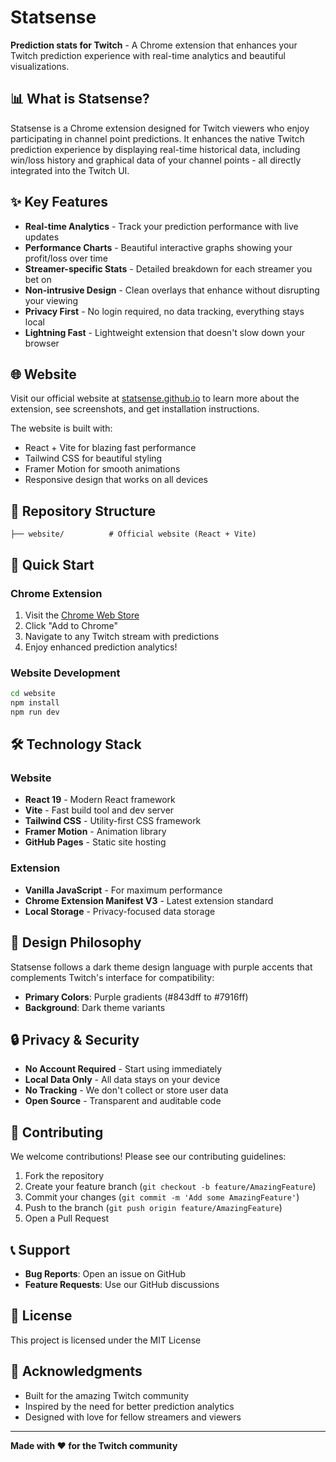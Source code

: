 # Statsense

**Prediction stats for Twitch** - A Chrome extension that enhances your Twitch prediction experience with real-time analytics and beautiful visualizations.

## 📊 What is Statsense?

Statsense is a Chrome extension designed for Twitch viewers who enjoy participating in channel point predictions. It enhances the native Twitch prediction experience by displaying real-time historical data, including win/loss history and graphical data of your channel points - all directly integrated into the Twitch UI.

## ✨ Key Features

- **Real-time Analytics** - Track your prediction performance with live updates
- **Performance Charts** - Beautiful interactive graphs showing your profit/loss over time
- **Streamer-specific Stats** - Detailed breakdown for each streamer you bet on
- **Non-intrusive Design** - Clean overlays that enhance without disrupting your viewing
- **Privacy First** - No login required, no data tracking, everything stays local
- **Lightning Fast** - Lightweight extension that doesn't slow down your browser

## 🌐 Website

Visit our official website at [statsense.github.io](https://stats-sense.github.io/statsense/) to learn more about the extension, see screenshots, and get installation instructions.

The website is built with:
- React + Vite for blazing fast performance
- Tailwind CSS for beautiful styling
- Framer Motion for smooth animations
- Responsive design that works on all devices

## 📁 Repository Structure

```
├── website/          # Official website (React + Vite)
```

## 🚀 Quick Start

### Chrome Extension
1. Visit the [Chrome Web Store](https://chrome.google.com/webstore) 
2. Click "Add to Chrome"
3. Navigate to any Twitch stream with predictions
4. Enjoy enhanced prediction analytics!

### Website Development
```bash
cd website
npm install
npm run dev
```

## 🛠️ Technology Stack

### Website
- **React 19** - Modern React framework
- **Vite** - Fast build tool and dev server  
- **Tailwind CSS** - Utility-first CSS framework
- **Framer Motion** - Animation library
- **GitHub Pages** - Static site hosting

### Extension
- **Vanilla JavaScript** - For maximum performance
- **Chrome Extension Manifest V3** - Latest extension standard
- **Local Storage** - Privacy-focused data storage

## 🎨 Design Philosophy

Statsense follows a dark theme design language with purple accents that complements Twitch's interface for compatibility:

- **Primary Colors**: Purple gradients (#843dff to #7916ff)
- **Background**: Dark theme variants

## 🔒 Privacy & Security

- **No Account Required** - Start using immediately
- **Local Data Only** - All data stays on your device
- **No Tracking** - We don't collect or store user data
- **Open Source** - Transparent and auditable code


## 🤝 Contributing

We welcome contributions! Please see our contributing guidelines:

1. Fork the repository
2. Create your feature branch (`git checkout -b feature/AmazingFeature`)
3. Commit your changes (`git commit -m 'Add some AmazingFeature'`)
4. Push to the branch (`git push origin feature/AmazingFeature`)
5. Open a Pull Request

## 📞 Support

- **Bug Reports**: Open an issue on GitHub
- **Feature Requests**: Use our GitHub discussions

## 📄 License

This project is licensed under the MIT License

## 🙏 Acknowledgments

- Built for the amazing Twitch community
- Inspired by the need for better prediction analytics
- Designed with love for fellow streamers and viewers

---

**Made with ❤️ for the Twitch community**